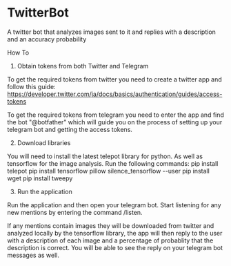 # TwitterBot
A twitter bot that analyzes images sent to it and replies with a description and an accuracy probability

How To

1. Obtain tokens from both Twitter and Telegram

To get the required tokens from twitter you need to create a twitter app and follow this guide: https://developer.twitter.com/ja/docs/basics/authentication/guides/access-tokens

To get the required tokens from telegram you need to enter the app and find the bot "@botfather" which will guide you on the process of setting up your telegram bot and getting the access tokens.

2. Download libraries

You will need to install the latest telepot library for python. As well as tensorflow for the image analysis. Run the following commands:
pip install telepot
pip install tensorflow pillow silence_tensorflow --user
pip install wget
pip install tweepy

3. Run the application

Run the application and then open your telegram bot. 
Start listening for any new mentions by entering the command /listen. 

If any mentions contain images they will be downloaded from twitter and analyzed locally by the tensorflow library, the app will then reply to the user with a description of each image and a percentage of probablity that the description is correct. You will be able to see the reply on your telegram bot messages as well.
